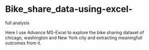 # Bike_share_data-using-excel-
full analysis

Here I use Advance MS-Excel to explore the bike sharing dataset of chicago, washington and New York city and extracting meaningfull outcomes from it.
